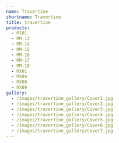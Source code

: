 ```yaml
---
name: Travertine
shortname: Travertine
title: travertine
products:
  - M101
  - MM-13
  - MM-14
  - MM-15
  - MM-16
  - MM-17
  - MM-18
  - MX01
  - MX04
  - MX08
  - MX09
gallery:
  - /images/travertine_gallery/Cover1.jpg
  - /images/travertine_gallery/Cover2.jpg
  - /images/travertine_gallery/Cover3.jpg
  - /images/travertine_gallery/Cover4.jpg
  - /images/travertine_gallery/Cover5.jpg
  - /images/travertine_gallery/Cover6.jpg
  - /images/travertine_gallery/Cover7.jpg
---
```

